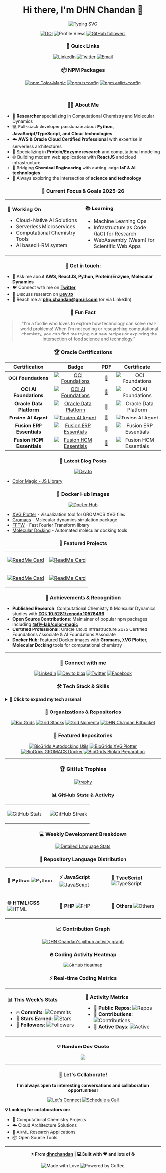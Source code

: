 <div align="center">

# Hi there, I'm DHN Chandan 👋

<img src="https://readme-typing-svg.herokuapp.com?font=Fira+Code&size=22&duration=3000&pause=1000&color=00D8FF&center=true&vCenter=true&width=600&lines=Full+Stack+Developer+%7C+Cloud+Architect;Computational+Chemistry+Researcher;AWS+%26+Oracle+Cloud+Certified;Python+%7C+JavaScript+%7C+TypeScript;Building+Scalable+Cloud+Solutions" alt="Typing SVG" />

</div>

<div align="center">

[![DOI](https://zenodo.org/badge/DOI/10.5281/zenodo.10576496.svg)](https://doi.org/10.5281/zenodo.10576496)
![Profile Views](https://komarev.com/ghpvc/?username=dhnchandan&color=brightgreen&style=flat-square&label=Profile+Views)
[![GitHub followers](https://img.shields.io/github/followers/dhnchandan?label=Followers&style=social)](https://github.com/dhnchandan)

</div>

<div align="center">

### 🔗 Quick Links

<!-- [![Portfolio](https://img.shields.io/badge/Portfolio-FF5722?style=for-the-badge&logo=todoist&logoColor=white)](https://dhnchandan.github.io) -->

[![LinkedIn](https://img.shields.io/badge/LinkedIn-0077B5?style=for-the-badge&logo=linkedin&logoColor=white)](https://www.linkedin.com/in/dilwarhossain)
[![Twitter](https://img.shields.io/badge/Twitter-1DA1F2?style=for-the-badge&logo=twitter&logoColor=white)](https://x.com/dhnchandan)
[![Email](https://img.shields.io/badge/Email-D14836?style=for-the-badge&logo=gmail&logoColor=white)](mailto:php.chandan@gmail.com)

</div>

<div align="center">

### 📦 NPM Packages

[![npm Color-Magic](https://img.shields.io/npm/v/@fly-lab/color-magic?label=Color-Magic&style=for-the-badge&color=CB3837)](https://www.npmjs.com/package/@fly-lab/color-magic)
[![npm tsconfig](https://img.shields.io/npm/v/@fly-lab/tsconfig?label=TSCONFIG&style=for-the-badge&color=3178C6)](https://www.npmjs.com/package/@fly-lab/tsconfig)
[![npm eslint-config](https://img.shields.io/npm/v/@fly-lab/eslint-config?label=ESLINT-CONFIG&style=for-the-badge&color=4B32C3)](https://www.npmjs.com/package/@fly-lab/eslint-config)

</div>

<br/>

<div align="center">

### 👨‍💻 About Me

</div>

- 🔬 **Researcher** specializing in Computational Chemistry and Molecular Dynamics
- 💻 Full-stack developer passionate about **Python, JavaScript/TypeScript, and Cloud technologies**
- ☁️ **AWS & Oracle Cloud Certified Professional** with expertise in serverless architectures
- 🧬 Specializing in **Protein/Enzyme research** and computational modeling
- 🌐 Building modern web applications with **ReactJS** and cloud infrastructure
- 🔬 Bridging **Chemical Engineering** with cutting-edge **IoT & AI technologies**
- 🎯 Always exploring the intersection of **science and technology**

<div align="center">

### 🎯 Current Focus & Goals 2025-26

</div>

<div align="center">
<table>
<tr>
<td width="50%">

**🚀 Working On**
- Cloud-Native AI Solutions
- Serverless Microservices
- Computational Chemistry Tools
- AI based HRM system

</td>
<td width="50%">

**📚 Learning**
- Machine Learning Ops
- Infrastructure as Code (IaC) for Research
- WebAssembly (Wasm) for Scientific Web Apps

</td>
</tr>
</table>
</div>

<div align="center">

### 💬 Get in touch:

</div>

- 💼 Ask me about **AWS, ReactJS, Python, Protein/Enzyme, Molecular Dynamics**
- 🐦 Connect with me on **[Twitter](https://x.com/dhnchandan)**
- 💭 Discuss research on **[Dev.to](https://dev.to/dhnchandan)**
- 📧 Reach me at **php.chandan@gmail.com** (or via LinkedIn)

<div align="center">

### 🌟 Fun Fact

</div>

<div align="center">

> "I'm a foodie who loves to explore how technology can solve real-world problems! When I'm not coding or researching computational chemistry, you can find me trying out new recipes or exploring the intersection of food science and technology."

</div>

<div align="center">

### 🏆 Oracle Certifications

</div>

<div align="center">

| Certification | Badge | PDF | Certificate |
|:---:|:---:|:---:|:---:|
| **OCI Foundations** | [![OCI Foundations](https://img.shields.io/badge/Certified-OCI%20Foundations-blue?style=for-the-badge&logo=oracle)](https://catalog-education.oracle.com/ords/certview/sharebadge?id=7C3B021180FCB0A0FFE1896A4FE62024B59EA6FD621DF87E7CAA40A35BF80092) | [📄](./files/Oracle%20Cloud%20Infrastructure%20Foundations%20-%20Foundations%20Associate.pdf) | ![OCI Foundations](./files/Oracle%20Cloud%20Infrastructure%20Foundations%20-%20Foundations%20Associate.jpg "OCI Foundations") |
| **OCI AI Foundations** | [![OCI AI Foundations](https://img.shields.io/badge/Certified-OCI%20AI%20Foundations-blue?style=for-the-badge&logo=oracle)](https://catalog-education.oracle.com/ords/certview/sharebadge?id=61936673DD672A7FBB4595AF680338AB2F6006981B38591E7B8D1652B3CAA7E0) | [📄](./files/Oracle%20Cloud%20Infrastructure%20AI%20Foundations%20-%20Foundations%20Associate.pdf) | ![OCI AI Foundations](./files/Oracle%20Cloud%20Infrastructure%20AI%20Foundations%20-%20Foundations%20Associate.jpg "OCI AI Foundations") |
| **Oracle Data Platform** | [![Oracle Data Platform](https://img.shields.io/badge/Certified-ODP%20Foundations-blue?style=for-the-badge&logo=oracle)](https://catalog-education.oracle.com/ords/certview/sharebadge?id=B0E0C0A690CBA0AB1EDE25817B739F9021EE488FF435725770DFCDD7515BA826) | [📄](./files/Oracle%20Data%20Platform%20Foundations%20-%20Foundations%20Associate.pdf) | ![Oracle Data Platform](./files/Oracle%20Data%20Platform%20Foundations%20-%20Foundations%20Associate.jpg "Oracle Data Platform") |
| **Fusion AI Agent** | [![Fusion AI Agent](https://img.shields.io/badge/Certified-OFusion%20AI-blue?style=for-the-badge&logo=oracle)](https://catalog-education.oracle.com/pls/certview/sharebadge?id=E91D8F0FFB45C751511E69E5E3EDC4621EE4A83289869B8FABF5A6B70ADB9DCC) | [📄](./files/Oracle%20Fusion%20AI%20Agent%20Studio%20-%20Rel%201%20-%20Foundations%20Associate.pdf) | ![Fusion AI Agent](./files/Oracle%20Fusion%20AI%20Agent%20Studio%20-%20Rel%201%20-%20Foundations%20Associate.jpg "Fusion AI Agent") |
| **Fusion ERP Essentials** | [![Fusion ERP Essentials](https://img.shields.io/badge/Certified-Fusion%20ERP-blue?style=for-the-badge&logo=oracle)](https://catalog-education.oracle.com/pls/certview/sharebadge?id=5AA4D3C6B171D136A39B102265EAD940B0AE686E7BCF97FD4031134195668DC5) | [📄](./files/Oracle%20Fusion%20Cloud%20Applications%20ERP%20Process%20Essentials%20Certified%20-%20Rel%201.pdf) | ![Fusion ERP Essentials](./files/Oracle%20Fusion%20Cloud%20Applications%20ERP%20Process%20Essentials%20Certified%20-%20Rel%201.jpg "Fusion ERP Essentials") |
| **Fusion HCM Essentials** | [![Fusion HCM Essentials](https://img.shields.io/badge/Certified-Fusion%20HCM-blue?style=for-the-badge&logo=oracle)](https://catalog-education.oracle.com/pls/certview/sharebadge?id=91841B1484E9C3ABB086776E793B2308636AD2CF07A3A6B93E3CE7FB6C4CC0CF) | [📄](./files/Oracle%20Fusion%20Cloud%20Applications%20HCM%20Process%20Essentials%20Certified%20-%20Rel%201.pdf) | ![Fusion HCM Essentials](./files/Oracle%20Fusion%20Cloud%20Applications%20HCM%20Process%20Essentials%20Certified%20-%20Rel%201.jpg "Fusion HCM Essentials") |

</div>

<div align="center">

### 📝 Latest Blog Posts

</div>

<div align="center">

[![Dev.to](https://img.shields.io/badge/dev.to-0A0A0A?style=for-the-badge&logo=devdotto&logoColor=white)](https://dev.to/dhnchandan)

</div>

<!-- BLOG-POST-LIST:START -->
- [Color Magic - JS Library](https://dev.to/dhnchandan/color-magic-js-library-557d)
<!-- BLOG-POST-LIST:END -->

<div align="center">

### 🐳 Docker Hub Images

</div>

<div align="center">

[![Docker Hub](https://img.shields.io/badge/Docker_Hub-2496ED?style=for-the-badge&logo=docker&logoColor=white)](https://hub.docker.com/u/firesimulations)

</div>

<!-- DOCKER_IMAGE-LIST:START -->
- [XVG Plotter](https://hub.docker.com/r/firesimulations/xvg-plotter) - Visualization tool for GROMACS XVG files
- [Gromacs](https://hub.docker.com/r/firesimulations/gromacs) - Molecular dynamics simulation package
- [FFTW](https://hub.docker.com/r/firesimulations/fftw) - Fast Fourier Transform library
- [Molecular Docking](https://hub.docker.com/r/firesimulations/autodocking) - Automated molecular docking tools
<!-- DOCKER_IMAGE-LIST:END -->

<div align="center">

### 🧬 Featured Projects

</div>

<div align="center">
<table>
<tr>
<td width="50%">

[![ReadMe Card](https://github-readme-stats.vercel.app/api/pin/?username=bio-grids&repo=autodocking-utils&show_owner=true&theme=radical&hide_border=true&bg_color=0D1117&title_color=58A6FF&text_color=C9D1D9&icon_color=1F6FEB)](https://github.com/bio-grids/autodocking-utils)

</td>
<td width="50%">

[![ReadMe Card](https://github-readme-stats.vercel.app/api/pin/?username=bio-grids&repo=xvg-plotter&show_owner=true&theme=radical&hide_border=true&bg_color=0D1117&title_color=58A6FF&text_color=C9D1D9&icon_color=1F6FEB)](https://github.com/bio-grids/xvg-plotter)

</td>
</tr>
<tr>
<td width="50%">

[![ReadMe Card](https://github-readme-stats.vercel.app/api/pin/?username=bio-grids&repo=gromacs-docker&show_owner=true&theme=radical&hide_border=true&bg_color=0D1117&title_color=58A6FF&text_color=C9D1D9&icon_color=1F6FEB)](https://github.com/bio-grids/gromacs-docker)

</td>
<td width="50%">

[![ReadMe Card](https://github-readme-stats.vercel.app/api/pin/?username=bio-grids&repo=biolab_preparation&show_owner=true&theme=radical&hide_border=true&bg_color=0D1117&title_color=58A6FF&text_color=C9D1D9&icon_color=1F6FEB)](https://github.com/bio-grids/biolab_preparation)

</td>
</tr>
</table>
</div>

<div align="center">

### 🏅 Achievements & Recognition

</div>

<div align="left">

- **Published Research**: Computational Chemistry & Molecular Dynamics studies with **[DOI: 10.5281/zenodo.10576496](https://doi.org/10.5281/zenodo.10576496)**
- **Open Source Contributions**: Maintainer of popular npm packages including **[@fly-lab/color-magic](https://www.npmjs.com/package/@fly-lab/color-magic)**
- **Certified Professional**: Oracle Cloud Infrastructure 2025 Certified Foundations Associate & AI Foundations Associate
- **Docker Hub**: Featured Docker images with **Gromacs, XVG Plotter, Molecular Docking** tools for computational chemistry

</div>

---

<div align="center">

### 🤝 Connect with me

</div>

<div align="center">

[![LinkedIn](https://img.shields.io/badge/LinkedIn-0077B5?style=for-the-badge&logo=linkedin&logoColor=white)](https://www.linkedin.com/in/dilwarhossain)
[![Dev.to blog](https://img.shields.io/badge/dev.to-0A0A0A?style=for-the-badge&logo=devdotto&logoColor=white)](https://dev.to/dhnchandan)
[![Twitter](https://img.shields.io/badge/Twitter-1DA1F2?style=for-the-badge&logo=twitter&logoColor=white)](https://x.com/dhnchandan)
[![Facebook](https://img.shields.io/badge/Facebook-1877F2?style=for-the-badge&logo=facebook&logoColor=white)](https://www.facebook.com/dhn.chandan)

</div>

<div align="center">

### 🛠️ Tech Stack & Skills

</div>

<details>
<summary><b>🚀 Click to expand my tech arsenal</b></summary>

<div align="center">

#### 💻 Programming Languages
[![Python](https://img.shields.io/badge/Python-FFD43B?style=for-the-badge&logo=python&logoColor=blue)](https://www.python.org)
[![JavaScript](https://img.shields.io/badge/JavaScript-323330?style=for-the-badge&logo=javascript&logoColor=F7DF1E)](https://developer.mozilla.org/en-US/docs/Web/JavaScript)
[![TypeScript](https://img.shields.io/badge/TypeScript-007ACC?style=for-the-badge&logo=typescript&logoColor=white)](https://www.typescriptlang.org/)
[![PHP](https://img.shields.io/badge/PHP-777BB4?style=for-the-badge&logo=php&logoColor=white)](https://www.php.net)

#### 🎨 Frontend Development
[![HTML5](https://img.shields.io/badge/HTML5-E34F26?style=for-the-badge&logo=html5&logoColor=white)](https://www.w3.org/html/)
[![React](https://img.shields.io/badge/React-20232A?style=for-the-badge&logo=react&logoColor=61DAFB)](https://reactjs.org/)
[![Vue.js](https://img.shields.io/badge/Vue.js-35495E?style=for-the-badge&logo=vue.js&logoColor=4FC08D)](https://vuejs.org/)
[![CSS3](https://img.shields.io/badge/CSS3-1572B6?style=for-the-badge&logo=css3&logoColor=white)](https://www.w3.org/Style/CSS/)

#### ⚙️ Backend & APIs
[![Node.js](https://img.shields.io/badge/Node.js-43853D?style=for-the-badge&logo=node.js&logoColor=white)](https://nodejs.org)
[![GraphQL](https://img.shields.io/badge/GraphQL-E10098?style=for-the-badge&logo=graphql&logoColor=white)](https://graphql.org)
[![REST API](https://img.shields.io/badge/REST-02569B?style=for-the-badge&logo=rest&logoColor=white)](https://restfulapi.net/)
[![Express.js](https://img.shields.io/badge/Express.js-404D59?style=for-the-badge&logo=express&logoColor=white)](https://expressjs.com/)

#### 🗄️ Databases
[![MongoDB](https://img.shields.io/badge/MongoDB-4EA94B?style=for-the-badge&logo=mongodb&logoColor=white)](https://www.mongodb.com/)
[![MySQL](https://img.shields.io/badge/MySQL-00000F?style=for-the-badge&logo=mysql&logoColor=white)](https://www.mysql.com/)
[![PostgreSQL](https://img.shields.io/badge/PostgreSQL-316192?style=for-the-badge&logo=postgresql&logoColor=white)](https://www.postgresql.org/)
[![DynamoDB](https://img.shields.io/badge/Amazon_DynamoDB-4053D6?style=for-the-badge&logo=Amazon-DynamoDB&logoColor=white)](https://aws.amazon.com/dynamodb/)

#### ☁️ Cloud & DevOps
[![AWS](https://img.shields.io/badge/Amazon_AWS-FF9900?style=for-the-badge&logo=amazonaws&logoColor=white)](https://aws.amazon.com)
[![Oracle Cloud](https://img.shields.io/badge/Oracle-F80000?style=for-the-badge&logo=oracle&logoColor=white)](https://cloud.oracle.com)
[![Docker](https://img.shields.io/badge/Docker-2CA5E0?style=for-the-badge&logo=docker&logoColor=white)](https://www.docker.com/)
[![Kubernetes](https://img.shields.io/badge/Kubernetes-326CE5?style=for-the-badge&logo=kubernetes&logoColor=white)](https://kubernetes.io/)
[![AWS Lambda](https://img.shields.io/badge/AWS_Lambda-FF9900?style=for-the-badge&logo=aws-lambda&logoColor=white)](https://aws.amazon.com/lambda/)
[![Serverless](https://img.shields.io/badge/Serverless-F54D27?style=for-the-badge&logo=serverless&logoColor=white)](https://serverless.com/)

#### 🔧 Tools & Others
[![Git](https://img.shields.io/badge/Git-F05032?style=for-the-badge&logo=git&logoColor=white)](https://git-scm.com/)
[![Linux](https://img.shields.io/badge/Linux-FCC624?style=for-the-badge&logo=linux&logoColor=black)](https://www.linux.org/)
[![NGINX](https://img.shields.io/badge/NGINX-009639?style=for-the-badge&logo=nginx&logoColor=white)](https://www.nginx.com/)
[![Postman](https://img.shields.io/badge/Postman-FF6C37?style=for-the-badge&logo=Postman&logoColor=white)](https://postman.com/)
[![VS Code](https://img.shields.io/badge/VS_Code-007ACC?style=for-the-badge&logo=visual-studio-code&logoColor=white)](https://code.visualstudio.com/)

</div>

</details>

<div align="center">

### 🏢 Organizations & Repositories

</div>

<div align="center">

[![Bio Grids](https://img.shields.io/badge/Bio_Grids-4%2B_Private_Repos-181717?style=for-the-badge&logo=github)](https://github.com/orgs/bio-grids)
[![Grid Stacks](https://img.shields.io/badge/Grid_Stacks-70%2B_Private_Repos-181717?style=for-the-badge&logo=github)](https://github.com/orgs/grid-stacks)
[![Grid Momenta](https://img.shields.io/badge/Grid_Momenta-10%2B_Private_Repos-181717?style=for-the-badge&logo=github)](https://github.com/orgs/grid-momenta)
[![DHN Chandan Bitbucket](https://img.shields.io/badge/Bitbucket_Profile-75%2B_Private_Repos-0052CC?style=for-the-badge&logo=bitbucket&logoColor=white)](https://bitbucket.org/dhnchandan)

</div>

<div align="center">

### 🔬 Featured Repositories

</div>

<div align="center">

[![BioGrids Autodocking Utils](https://img.shields.io/badge/autodocking--utils-Repository-181717?style=for-the-badge&logo=github)](https://github.com/bio-grids/autodocking-utils)
[![BioGrids XVG Plotter](https://img.shields.io/badge/xvg--plotter-Repository-181717?style=for-the-badge&logo=github)](https://github.com/bio-grids/xvg-plotter)
[![BioGrids GROMACS Docker](https://img.shields.io/badge/gromacs--docker-Repository-181717?style=for-the-badge&logo=github)](https://github.com/bio-grids/gromacs-docker)
[![BioGrids Biolab Preparation](https://img.shields.io/badge/biolab--preparation-Repository-181717?style=for-the-badge&logo=github)](https://github.com/bio-grids/biolab_preparation)

</div>

---

<div align="center">

### 🏆 GitHub Trophies

</div>

<div align="center">

[![trophy](https://github-profile-trophy.vercel.app/?username=dhnchandan&theme=radical&no-frame=false&no-bg=false&margin-w=4&row=1)](https://github.com/ryo-ma/github-profile-trophy)

</div>

<div align="center">

### 📊 GitHub Stats & Activity

</div>

<div align="center">
<table>
<tr>
<td width="50%">

![GitHub Stats](https://github-readme-stats.vercel.app/api?username=dhnchandan&show_icons=true&theme=radical&hide_border=true&bg_color=0D1117&title_color=58A6FF&icon_color=1F6FEB&text_color=C9D1D9)

</td>
<td width="50%">

![GitHub Streak](https://github-readme-streak-stats.herokuapp.com/?user=dhnchandan&theme=radical&hide_border=true&background=0D1117&stroke=58A6FF&ring=58A6FF&fire=FF6B6B&currStreakLabel=58A6FF)

</td>
</tr>
</table>
</div>

<div align="center">

### 💻 Weekly Development Breakdown

</div>

<div align="center">

[![Detailed Language Stats](https://github-readme-stats.vercel.app/api/top-langs/?username=dhnchandan&layout=compact&theme=radical&hide_border=true&bg_color=0D1117&title_color=58A6FF&text_color=C9D1D9&langs_count=10&exclude_repo=dhnchandan,bio-grids.github.io)](https://github.com/dhnchandan)

</div>

<div align="center">

### 🎯 Repository Language Distribution

</div>

<div align="center">
<table>
<tr>
<td width="33%">

**🐍 Python**
![Python](https://img.shields.io/badge/Python-35%25-FFD43B?style=flat-square&logo=python&logoColor=blue)

</td>
<td width="33%">

**⚡ JavaScript**
![JavaScript](https://img.shields.io/badge/JavaScript-25%25-F7DF1E?style=flat-square&logo=javascript&logoColor=black)

</td>
<td width="33%">

**🔷 TypeScript**
![TypeScript](https://img.shields.io/badge/TypeScript-20%25-007ACC?style=flat-square&logo=typescript&logoColor=white)

</td>
</tr>
<tr>
<td width="33%">

**🌐 HTML/CSS**
![HTML](https://img.shields.io/badge/HTML/CSS-10%25-E34F26?style=flat-square&logo=html5&logoColor=white)

</td>
<td width="33%">

**🐘 PHP**
![PHP](https://img.shields.io/badge/PHP-7%25-777BB4?style=flat-square&logo=php&logoColor=white)

</td>
<td width="33%">

**📄 Others**
![Others](https://img.shields.io/badge/Others-3%25-lightgrey?style=flat-square)

</td>
</tr>
</table>
</div>

<div align="center">

### 📈 Contribution Graph

</div>

<div align="center">

[![DHN Chandan's github activity graph](https://github-readme-activity-graph.vercel.app/graph?username=dhnchandan&theme=react-dark&hide_border=true&bg_color=0D1117&color=58A6FF&line=1F6FEB&point=FF6B6B)](https://github.com/ashutosh00710/github-readme-activity-graph)

</div>

<!-- <div align="center">

### 📊 Dynamic Language Stats

</div>

<div align="center">
<table>
<tr>
<td width="50%">

[![Top Languages](https://github-readme-stats.vercel.app/api/top-langs/?username=dhnchandan&layout=compact&theme=radical&hide_border=true&bg_color=0D1117&title_color=58A6FF&text_color=C9D1D9&langs_count=8)](https://github.com/dhnchandan)

</td>
<td width="50%">

[![Most Used Languages](https://github-readme-stats.vercel.app/api/top-langs/?username=dhnchandan&layout=donut&theme=radical&hide_border=true&bg_color=0D1117&title_color=58A6FF&text_color=C9D1D9&langs_count=6)](https://github.com/dhnchandan)

</td>
</tr>
</table>
</div> -->

<div align="center">

### 🔥 Coding Activity Heatmap

</div>

<div align="center">

[![GitHub Heatmap](https://ghchart.rshah.org/58A6FF/dhnchandan)](https://github.com/dhnchandan)

</div>

<div align="center">

### ⚡ Real-time Coding Metrics

</div>

<div align="center">
<table>
<tr>
<td width="50%">

**📊 This Week's Stats**
- 🔥 **Commits**: ![Commits](https://img.shields.io/badge/dynamic/json?color=brightgreen&label=Commits&query=%24.commits&url=https%3A%2F%2Fapi.github.com%2Fusers%2Fdhnchandan%2Fevents&style=flat-square)
- 🌟 **Stars Earned**: ![Stars](https://img.shields.io/github/stars/dhnchandan?style=flat-square&color=yellow)
- 👥 **Followers**: ![Followers](https://img.shields.io/github/followers/dhnchandan?style=flat-square&color=blue)

</td>
<td width="50%">

**🎯 Activity Metrics**
- 📝 **Public Repos**: ![Repos](https://img.shields.io/badge/dynamic/json?color=orange&label=Repos&query=%24.public_repos&url=https%3A%2F%2Fapi.github.com%2Fusers%2Fdhnchandan&style=flat-square)
- 🔄 **Contributions**: ![Contributions](https://img.shields.io/badge/2024-500%2B-green?style=flat-square)
- 📅 **Active Days**: ![Active](https://img.shields.io/badge/Active-300%2B%20days-brightgreen?style=flat-square)

</td>
</tr>
</table>
</div>

<!-- <div align="center">

### 🐍 Contribution Snake

</div>

<div align="center">

![Snake animation](https://raw.githubusercontent.com/dhnchandan/dhnchandan/output/github-contribution-grid-snake-dark.svg)

<sub>*Snake animation will appear after the first GitHub Action run*</sub>

</div> -->

<div align="center">

### 💡 Random Dev Quote

</div>

<div align="center">

![](https://quotes-github-readme.vercel.app/api?type=horizontal&theme=radical)

</div>

---

<div align="center">

### 🤝 Let's Collaborate!

</div>

<div align="center">

**I'm always open to interesting conversations and collaboration opportunities!**

[![Let's Connect](https://img.shields.io/badge/Let's%20Connect-4285F4?style=for-the-badge&logo=google-meet&logoColor=white)](mailto:php.chandan@gmail.com)
[![Schedule a Call](https://img.shields.io/badge/Schedule%20a%20Call-FF6B6B?style=for-the-badge&logo=calendly&logoColor=white)](https://calendly.com/php-chandan)

</div>

<div align="left">

**💡 Looking for collaborators on:**
- 🧬 Computational Chemistry Projects
- ☁️ Cloud Architecture Solutions  
- 🤖 AI/ML Research Applications
- 📦 Open Source Tools

</div>

<div align="center">

---

**⭐ From [dhnchandan](https://github.com/dhnchandan) | 💻 Built with ❤️ and lots of ☕**

![Made with Love](https://img.shields.io/badge/Made%20with-❤️-red?style=for-the-badge)
![Powered by Coffee](https://img.shields.io/badge/Powered%20by-☕-brown?style=for-the-badge)

</div>